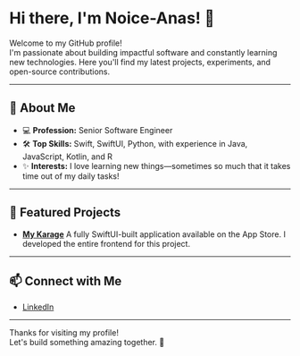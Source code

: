# Hi there, I'm Noice-Anas! 👋

Welcome to my GitHub profile!  
I'm passionate about building impactful software and constantly learning new technologies. Here you'll find my latest projects, experiments, and open-source contributions.

---

## 🚀 About Me

- 💻 **Profession:** Senior Software Engineer
- 🛠️ **Top Skills:** Swift, SwiftUI, Python, with experience in Java, JavaScript, Kotlin, and R
- ✨ **Interests:** I love learning new things—sometimes so much that it takes time out of my daily tasks!

---

## 📌 Featured Projects

- **[My Karage](https://apps.apple.com/sa/app/my-karage/id1603396836)** 
  A fully SwiftUI-built application available on the App Store. I developed the entire frontend for this project.

---

## 📫 Connect with Me

- [LinkedIn](https://www.linkedin.com/in/anas-al-halabi/)

---

Thanks for visiting my profile!  
Let's build something amazing together. 🚀
